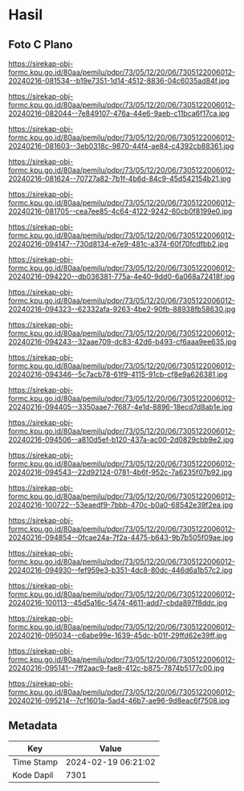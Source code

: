 # Hasil

## Foto C Plano

https://sirekap-obj-formc.kpu.go.id/80aa/pemilu/pdpr/73/05/12/20/06/7305122006012-20240216-081534--b19e7351-1d14-4512-8836-04c6035ad84f.jpg

https://sirekap-obj-formc.kpu.go.id/80aa/pemilu/pdpr/73/05/12/20/06/7305122006012-20240216-082044--7e849107-476a-44e6-9aeb-c11bca6f17ca.jpg

https://sirekap-obj-formc.kpu.go.id/80aa/pemilu/pdpr/73/05/12/20/06/7305122006012-20240216-081603--3eb0318c-9870-44f4-ae84-c4392cb88361.jpg

https://sirekap-obj-formc.kpu.go.id/80aa/pemilu/pdpr/73/05/12/20/06/7305122006012-20240216-081624--70727a82-7b1f-4b6d-84c9-45d542154b21.jpg

https://sirekap-obj-formc.kpu.go.id/80aa/pemilu/pdpr/73/05/12/20/06/7305122006012-20240216-081705--cea7ee85-4c64-4122-9242-60cb0f8199e0.jpg

https://sirekap-obj-formc.kpu.go.id/80aa/pemilu/pdpr/73/05/12/20/06/7305122006012-20240216-094147--730d8134-e7e9-481c-a374-60f70fcdfbb2.jpg

https://sirekap-obj-formc.kpu.go.id/80aa/pemilu/pdpr/73/05/12/20/06/7305122006012-20240216-094220--db036381-775a-4e40-9dd0-6a068a72418f.jpg

https://sirekap-obj-formc.kpu.go.id/80aa/pemilu/pdpr/73/05/12/20/06/7305122006012-20240216-094323--62332afa-9263-4be2-90fb-88938fb58630.jpg

https://sirekap-obj-formc.kpu.go.id/80aa/pemilu/pdpr/73/05/12/20/06/7305122006012-20240216-094243--32aae709-dc83-42d6-b493-cf6aaa9ee635.jpg

https://sirekap-obj-formc.kpu.go.id/80aa/pemilu/pdpr/73/05/12/20/06/7305122006012-20240216-094346--5c7acb78-61f9-4115-91cb-cf8e9a626381.jpg

https://sirekap-obj-formc.kpu.go.id/80aa/pemilu/pdpr/73/05/12/20/06/7305122006012-20240216-094405--3350aae7-7687-4e1d-8896-18ecd7d8ab1e.jpg

https://sirekap-obj-formc.kpu.go.id/80aa/pemilu/pdpr/73/05/12/20/06/7305122006012-20240216-094506--a810d5ef-b120-437a-ac00-2d0829cbb9e2.jpg

https://sirekap-obj-formc.kpu.go.id/80aa/pemilu/pdpr/73/05/12/20/06/7305122006012-20240216-094543--22d92124-0781-4b6f-952c-7a6235f07b92.jpg

https://sirekap-obj-formc.kpu.go.id/80aa/pemilu/pdpr/73/05/12/20/06/7305122006012-20240216-100722--53eaedf9-7bbb-470c-b0a0-68542e39f2ea.jpg

https://sirekap-obj-formc.kpu.go.id/80aa/pemilu/pdpr/73/05/12/20/06/7305122006012-20240216-094854--0fcae24a-7f2a-4475-b643-9b7b505f09ae.jpg

https://sirekap-obj-formc.kpu.go.id/80aa/pemilu/pdpr/73/05/12/20/06/7305122006012-20240216-094930--fef959e3-b351-4dc8-80dc-446d6a1b57c2.jpg

https://sirekap-obj-formc.kpu.go.id/80aa/pemilu/pdpr/73/05/12/20/06/7305122006012-20240216-100113--45d5a16c-5474-4611-add7-cbda897f8ddc.jpg

https://sirekap-obj-formc.kpu.go.id/80aa/pemilu/pdpr/73/05/12/20/06/7305122006012-20240216-095034--c6abe99e-1639-45dc-b01f-29ffd62e39ff.jpg

https://sirekap-obj-formc.kpu.go.id/80aa/pemilu/pdpr/73/05/12/20/06/7305122006012-20240216-095141--7ff2aac9-fae8-412c-b875-7874b5177c00.jpg

https://sirekap-obj-formc.kpu.go.id/80aa/pemilu/pdpr/73/05/12/20/06/7305122006012-20240216-095214--7cf1601a-5ad4-46b7-ae96-9d8eac6f7508.jpg


## Metadata

| Key        | Value               |
| ---------- | ------------------- |
| Time Stamp | 2024-02-19 06:21:02 |
| Kode Dapil | 7301                |



